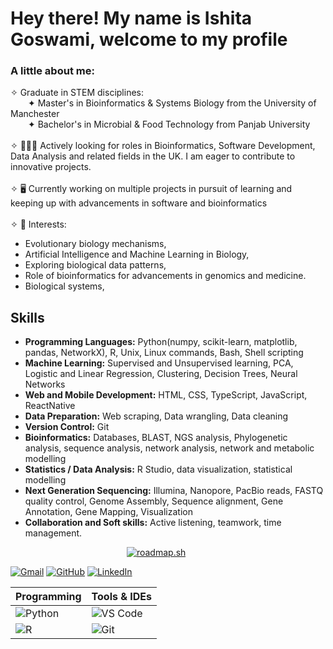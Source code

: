 <H1> Hey there! My name is Ishita Goswami, welcome to my profile</H1>

<H3> A little about me: </H3>
✧ Graduate in STEM disciplines:
<br>
&emsp;&emsp;✦ Master's in Bioinformatics & Systems Biology from the University of Manchester
<br>
&emsp;&emsp;✦ Bachelor's in Microbial & Food Technology from Panjab University
<br><br>
✧ 👩🏻‍💻 Actively looking for roles in Bioinformatics, Software Development, Data Analysis and related fields in the UK. I am eager to contribute to innovative projects.
<br><br>
✧ 🖥️ Currently working on multiple projects in pursuit of learning and keeping up with advancements in software and bioinformatics
<br><br>
✧ 🔬 Interests: 
<ul>
  <li>Evolutionary biology mechanisms,</li>
  <li>Artificial Intelligence and Machine Learning in Biology,</li>
  <li>Exploring biological data patterns,</li>
  <li>Role of bioinformatics for advancements in genomics and medicine.</li>
  <li>Biological systems,</li> 
</ul>

<h2>Skills</h2>
<ul>
  <li><b>Programming Languages:</b> Python(numpy, scikit-learn, matplotlib, pandas, NetworkX), R, Unix, Linux commands, Bash, Shell scripting</li>
  <li><b>Machine Learning:</b> Supervised and Unsupervised learning, PCA, Logistic and Linear Regression, Clustering, Decision Trees, Neural Networks</li>
  <li><b>Web and Mobile Development:</b> HTML, CSS, TypeScript, JavaScript, ReactNative</li>
  <li><b>Data Preparation:</b> Web scraping, Data wrangling, Data cleaning</li>
  <li><b>Version Control:</b> Git</li>
  <li><b>Bioinformatics:</b> Databases, BLAST, NGS analysis, Phylogenetic analysis, sequence analysis, network analysis, network and metabolic modelling</li>
  <li><b>Statistics / Data Analysis:</b> R Studio, data visualization, statistical modelling </li>
  <li><b>Next Generation Sequencing:</b> Illumina, Nanopore, PacBio reads, FASTQ quality control, Genome Assembly, Sequence alignment, Gene Annotation, Gene Mapping, Visualization</li>
  <li><b>Collaboration and Soft skills:</b> Active listening, teamwork, time management.</li>
</ul>
&emsp;&emsp;&emsp;&emsp;&emsp;&emsp;&emsp;&emsp;&emsp;&emsp;&emsp;&emsp;&emsp; 
<a href="https://roadmap.sh"><img src="https://roadmap.sh/card/wide/679907ec1ee9a7b2d0a83c2f?variant=dark&roadmaps=python%2Clinux%2Cgit-github" alt="roadmap.sh"/></a>


[![Gmail](https://img.shields.io/badge/gmail-D14836?style=for-the-badge&logo=gmail&logoColor=white)](mailto:your-email@gmail.com)
[![GitHub](https://img.shields.io/badge/github-000?style=for-the-badge&logo=github&logoColor=white)](https://github.com/yourusername)
[![LinkedIn](https://img.shields.io/badge/linkedin-0077B5?style=for-the-badge&logo=linkedin&logoColor=white)](https://linkedin.com/in/yourusername)

| Programming | Tools & IDEs |
|-------------|--------------|
| ![Python](https://img.shields.io/badge/Python-3776AB?style=for-the-badge&logo=python&logoColor=white) | ![VS Code](https://img.shields.io/badge/VSCode-007ACC?style=for-the-badge&logo=visualstudiocode&logoColor=white) |
| ![R](https://img.shields.io/badge/R-276DC3?style=for-the-badge&logo=r&logoColor=white) | ![Git](https://img.shields.io/badge/Git-F05032?style=for-the-badge&logo=git&logoColor=white) |
<!--
**ishiigos/ishiigos** is a ✨ _special_ ✨ repository because its `README.md` (this file) appears on your GitHub profile.

Here are some ideas to get you started:

- 🔭 I’m currently working on ...
- 🌱 I’m currently learning ...
- 👯 I’m looking to collaborate on ...
- 🤔 I’m looking for help with ...
- 💬 Ask me about ...
- 📫 How to reach me: ...
- 😄 Pronouns: ...
- ⚡ Fun fact: ...
-->
